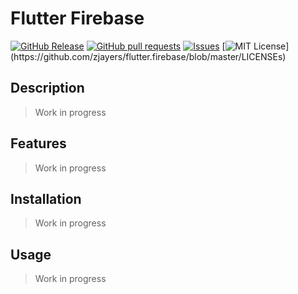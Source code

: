 # Flutter Firebase
[![GitHub Release](https://img.shields.io/github/release/zjayers/flutter.firebase.svg?style=flat)]()
[![GitHub pull requests](https://img.shields.io/github/issues-pr/zjayers/flutter.firebase.svg?style=flat)]()
[![Issues](https://img.shields.io/github/issues-raw/zjayers/flutter.firebase.svg?maxAge=25000)](https://github.com/zjayers/flutter.firebase/issues)
[![MIT License](https://img.shields.io/apm/l/atomic-ui.svg?)](https://github.com/zjayers/flutter.firebase/blob/master/LICENSEs)

## Description

> Work in progress

## Features

> Work in progress

## Installation

> Work in progress

## Usage

> Work in progress